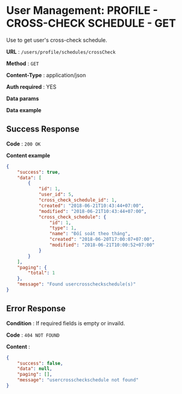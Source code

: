 # User Management: PROFILE - CROSS-CHECK SCHEDULE - GET

Use to get user's cross-check schedule.

**URL** : `/users/profile/schedules/crossCheck`

**Method** : `GET`

**Content-Type** : application/json

**Auth required** : YES

**Data params**

**Data example**

## Success Response

**Code** : `200 OK`

**Content example**

```json
{
    "success": true,
    "data": [
        {
            "id": 1,
            "user_id": 5,
            "cross_check_schedule_id": 1,
            "created": "2018-06-21T10:43:44+07:00",
            "modified": "2018-06-21T10:43:44+07:00",
            "cross_check_schedule": {
                "id": 1,
                "type": 1,
                "name": "Đối soát theo tháng",
                "created": "2018-06-20T17:00:07+07:00",
                "modified": "2018-06-21T10:00:52+07:00"
            }
        }
    ],
    "paging": {
        "total": 1
    },
    "message": "Found usercrosscheckschedule(s)"
}
```

## Error Response

**Condition** : If required fields is empty or invaild.

**Code** : `404 NOT FOUND`

**Content** :

```json
{
    "success": false,
    "data": null,
    "paging": [],
    "message": "usercrosscheckschedule not found"
}
```